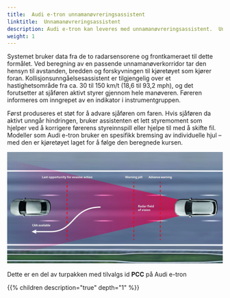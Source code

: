 ```yaml
---
title:  Audi e-tron unnamanøvreringsassistent
linktitle:  Unnamanøvreringsassistent
description: Audi e-tron kan leveres med unnamanøvreringsassistent.  Unnamanøvreringsassistenten hjelper føreren med å styre rundt en hindring i en kritisk situasjon. 
weight: 1
---
```


Systemet bruker data fra de to radarsensorene og frontkameraet til dette formålet. Ved beregning av en passende unnamanøverkorridor tar den hensyn til avstanden, bredden og forskyvningen til kjøretøyet som kjører foran. Kollisjonsunngåelsesassistent er tilgjengelig over et hastighetsområde fra ca. 30 til 150 km/t (18,6 til 93,2 mph), og det forutsetter at sjåføren aktivt styrer gjennom hele manøveren. Føreren informeres om inngrepet av en indikator i instrumentgruppen.

Først produseres et støt for å advare sjåføren om faren. Hvis sjåføren da aktivt unngår hindringen, bruker assistenten et lett styremoment som hjelper ved å korrigere førerens styreinnspill eller hjelpe til med å skifte fil. Modeller som Audi e-tron bruker en spesifikk bremsing av individuelle hjul – med den er kjøretøyet laget for å følge den beregnede kursen.

![Collisionavoidance](collisionavoidance.jpg "Unnamanøvreringsassistent")

Dette er en del av turpakken med tilvalgs id  **PCC** på Audi e-tron

{{% children description="true" depth="1" %}}
